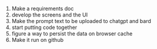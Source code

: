 1. Make a requirements doc
2. develop the screens and the UI
3. Make the prompt text to be uploaded to chatgpt and bard
4. start putting code together
5. figure a way to persist the data on browser cache
6. Make it run on github